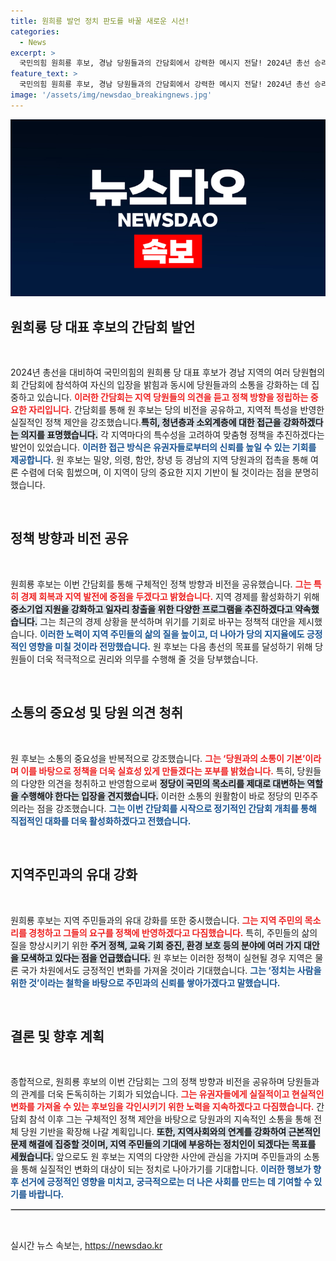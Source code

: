 ```yaml
---
title: 원희룡 발언 정치 판도를 바꿀 새로운 시선!
categories:
  - News
excerpt: >
  국민의힘 원희룡 후보, 경남 당원들과의 간담회에서 강력한 메시지 전달! 2024년 총선 승리를 위한 그의 전략은 과연? 클릭해서 확인해보세요!
feature_text: >
  국민의힘 원희룡 후보, 경남 당원들과의 간담회에서 강력한 메시지 전달! 2024년 총선 승리를 위한 그의 전략은 과연? 클릭해서 확인해보세요!
image: '/assets/img/newsdao_breakingnews.jpg'
---
```


<p><img src="/assets/img/newsdao_breakingnews.jpg" alt="flaretime 속보" /></p>

<h2 data-ke-size="size26">원희룡 당 대표 후보의 간담회 발언</h2>

<p data-ke-size="size16">&nbsp;</p>

<p data-ke-size="size16">2024년 총선을 대비하여 국민의힘의 원희룡 당 대표 후보가 경남 지역의 여러 당원협의회 간담회에 참석하여 자신의 입장을 밝힘과 동시에 당원들과의 소통을 강화하는 데 집중하고 있습니다. <b><span style="color: #ee2323;">이러한 간담회는 지역 당원들의 의견을 듣고 정책 방향을 정립하는 중요한 자리입니다.</span></b> 간담회를 통해 원 후보는 당의 비전을 공유하고, 지역적 특성을 반영한 실질적인 정책 제안을 강조했습니다.<b><span style="background-color: #21538527;">특히, 청년층과 소외계층에 대한 접근을 강화하겠다는 의지를 표명했습니다.</span></b> 각 지역마다의 특수성을 고려하여 맞춤형 정책을 추진하겠다는 발언이 있었습니다. <b><span style="color: #1a5490;">이러한 접근 방식은 유권자들로부터의 신뢰를 높일 수 있는 기회를 제공합니다.</span></b> 원 후보는 밀양, 의령, 함안, 창녕 등 경남의 지역 당원과의 접촉을 통해 여론 수렴에 더욱 힘썼으며, 이 지역이 당의 중요한 지지 기반이 될 것이라는 점을 분명히 했습니다.</p>

<p data-ke-size="size16">&nbsp;</p>

<h2 data-ke-size="size26">정책 방향과 비전 공유</h2>

<p data-ke-size="size16">&nbsp;</p>

<p data-ke-size="size16">원희룡 후보는 이번 간담회를 통해 구체적인 정책 방향과 비전을 공유했습니다. <b><span style="color: #ee2323;">그는 특히 경제 회복과 지역 발전에 중점을 두겠다고 밝혔습니다.</span></b> 지역 경제를 활성화하기 위해 <b><span style="background-color: #21538527;">중소기업 지원을 강화하고 일자리 창출을 위한 다양한 프로그램을 추진하겠다고 약속했습니다.</span></b> 그는 최근의 경제 상황을 분석하며 위기를 기회로 바꾸는 정책적 대안을 제시했습니다. <b><span style="color: #1a5490;">이러한 노력이 지역 주민들의 삶의 질을 높이고, 더 나아가 당의 지지율에도 긍정적인 영향을 미칠 것이라 전망했습니다.</span></b> 원 후보는 다음 총선의 목표를 달성하기 위해 당원들이 더욱 적극적으로 권리와 의무를 수행해 줄 것을 당부했습니다.</p>

<p data-ke-size="size16">&nbsp;</p>

<h2 data-ke-size="size26">소통의 중요성 및 당원 의견 청취</h2>

<p data-ke-size="size16">&nbsp;</p>

<p data-ke-size="size16">원 후보는 소통의 중요성을 반복적으로 강조했습니다. <b><span style="color: #ee2323;">그는 ‘당원과의 소통이 기본’이라며 이를 바탕으로 정책을 더욱 실효성 있게 만들겠다는 포부를 밝혔습니다.</span></b> 특히, 당원들의 다양한 의견을 청취하고 반영함으로써 <b><span style="background-color: #21538527;">정당이 국민의 목소리를 제대로 대변하는 역할을 수행해야 한다는 입장을 견지했습니다.</span></b> 이러한 소통의 원활함이 바로 정당의 민주주의라는 점을 강조했습니다. <b><span style="color: #1a5490;">그는 이번 간담회를 시작으로 정기적인 간담회 개최를 통해 직접적인 대화를 더욱 활성화하겠다고 전했습니다.</span></b></p>

<p data-ke-size="size16">&nbsp;</p>

<h2 data-ke-size="size26">지역주민과의 유대 강화</h2>

<p data-ke-size="size16">&nbsp;</p>

<p data-ke-size="size16">원희룡 후보는 지역 주민들과의 유대 강화를 또한 중시했습니다. <b><span style="color: #ee2323;">그는 지역 주민의 목소리를 경청하고 그들의 요구를 정책에 반영하겠다고 다짐했습니다.</span></b> 특히, 주민들의 삶의 질을 향상시키기 위한 <b><span style="background-color: #21538527;">주거 정책, 교육 기회 증진, 환경 보호 등의 분야에 여러 가지 대안을 모색하고 있다는 점을 언급했습니다.</span></b> 원 후보는 이러한 정책이 실현될 경우 지역은 물론 국가 차원에서도 긍정적인 변화를 가져올 것이라 기대했습니다. <b><span style="color: #1a5490;">그는 ‘정치는 사람을 위한 것’이라는 철학을 바탕으로 주민과의 신뢰를 쌓아가겠다고 말했습니다.</span></b></p>

<p data-ke-size="size16">&nbsp;</p>

<h2 data-ke-size="size26">결론 및 향후 계획</h2>

<p data-ke-size="size16">&nbsp;</p>

<p data-ke-size="size16">종합적으로, 원희룡 후보의 이번 간담회는 그의 정책 방향과 비전을 공유하며 당원들과의 관계를 더욱 돈독히하는 기회가 되었습니다. <b><span style="color: #ee2323;">그는 유권자들에게 실질적이고 현실적인 변화를 가져올 수 있는 후보임을 각인시키기 위한 노력을 지속하겠다고 다짐했습니다.</span></b> 간담회 참석 이후 그는 구체적인 정책 제안을 바탕으로 당원과의 지속적인 소통을 통해 전체 당원 기반을 확장해 나갈 계획입니다. <b><span style="background-color: #21538527;">또한, 지역사회와의 연계를 강화하여 근본적인 문제 해결에 집중할 것이며, 지역 주민들의 기대에 부응하는 정치인이 되겠다는 목표를 세웠습니다.</span></b> 앞으로도 원 후보는 지역의 다양한 사안에 관심을 가지며 주민들과의 소통을 통해 실질적인 변화의 대상이 되는 정치로 나아가기를 기대합니다. <b><span style="color: #1a5490;">이러한 행보가 향후 선거에 긍정적인 영향을 미치고, 궁극적으로는 더 나은 사회를 만드는 데 기여할 수 있기를 바랍니다.</span></b></p>

<hr style="border: 1px solid #ccc;">

<p data-ke-size="size16">&nbsp;</p>
실시간 뉴스 속보는, <a href="https://newsdao.kr" rel="dofollow">https://newsdao.kr</a>


